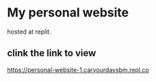 # My personal website
hosted at replit.
## clink the link to view

https://personal-website-1.caryourdaysbm.repl.co
